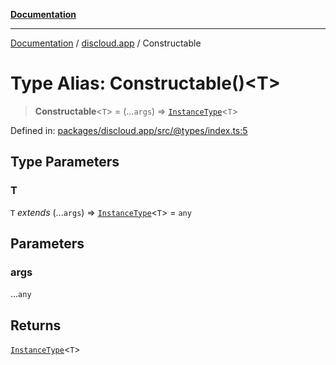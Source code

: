 [**Documentation**](../../README.md)

***

[Documentation](../../packages.md) / [discloud.app](../README.md) / Constructable

# Type Alias: Constructable()\<T\>

> **Constructable**\<`T`\> = (...`args`) => [`InstanceType`](https://www.typescriptlang.org/docs/handbook/utility-types.html#instancetypetype)\<`T`\>

Defined in: [packages/discloud.app/src/@types/index.ts:5](https://github.com/discloud/discloud.app/blob/5b4e3fe9c701f0b4f5ffa4246f463403d1e47fa1/packages/discloud.app/src/@types/index.ts#L5)

## Type Parameters

### T

`T` *extends* (...`args`) => [`InstanceType`](https://www.typescriptlang.org/docs/handbook/utility-types.html#instancetypetype)\<`T`\> = `any`

## Parameters

### args

...`any`

## Returns

[`InstanceType`](https://www.typescriptlang.org/docs/handbook/utility-types.html#instancetypetype)\<`T`\>
